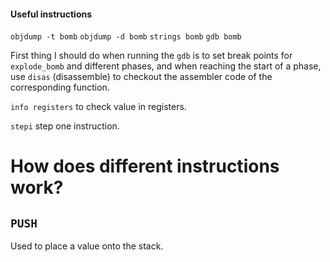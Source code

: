 #### Useful instructions

`objdump -t bomb`
`objdump -d bomb`
`strings bomb`
`gdb bomb`

First thing I should do when running the `gdb` is to set break points for `explode_bomb` and different phases, and when reaching the start of a phase, use `disas` (disassemble) to checkout the assembler code of the corresponding function.

`info registers` to check value in registers.

`stepi` step one instruction.

# How does different instructions work?

## `PUSH`

Used to place a value onto the stack.
